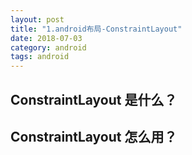 ```yaml
---
layout: post
title: "1.android布局-ConstraintLayout"
date: 2018-07-03
category: android
tags: android
---
```


## ConstraintLayout 是什么？

## ConstraintLayout 怎么用？

